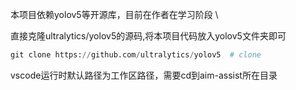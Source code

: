 本项目依赖yolov5等开源库，目前在作者在学习阶段 \

直接克隆ultralytics/yolov5的源码,将本项目代码放入yolov5文件夹即可
```py
git clone https://github.com/ultralytics/yolov5  # clone
```

vscode运行时默认路径为工作区路径，需要cd到aim-assist所在目录
